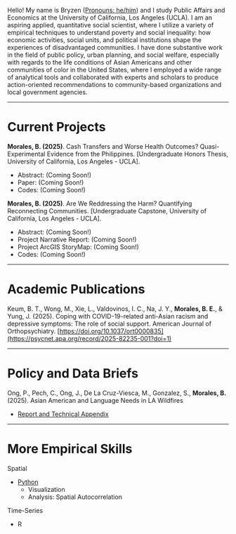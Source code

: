 Hello! My name is Bryzen ([Pronouns: he/him](https://www.nea.org/nea-today/all-news-articles/why-pronouns-matter)) and I study Public Affairs and Economics at the University of California, Los Angeles (UCLA). I am an aspiring applied, quantitative social scientist, where I utilize a variety of empirical techniques to understand poverty and social inequality: how economic activities, social units, and political institutions shape the experiences of disadvantaged communities. I have done substantive work in the field of public policy, urban planning, and social welfare, especially with regards to the life conditions of Asian Americans  and other communities of color in the United States, where I employed a wide range of analytical tools and collaborated with experts and scholars to produce action-oriented recommendations to community-based organizations and local government agencies.

---

# Current Projects

**Morales, B. (2025)**. Cash Transfers and Worse Health Outcomes? Quasi-Experimental Evidence from the Philippines. [Undergraduate Honors Thesis, University of California, Los Angeles - UCLA].
- Abstract: (Coming Soon!)
- Paper: (Coming Soon!)
- Codes: (Coming Soon!)

**Morales, B. (2025)**. Are We Reddressing the Harm? Quantifying Reconnecting Communities. [Undergraduate Capstone, University of California, Los Angeles - UCLA].
- Abstract: (Coming Soon!)
- Project Narrative Report: (Coming Soon!)
- Project ArcGIS StoryMap: (Coming Soon!)
- Codes: (Coming Soon!)

---

# Academic Publications

Keum, B. T., Wong, M., Xie, L., Valdovinos, I. C., Na, J. Y., **Morales, B. E.**, & Yung, J. (2025). Coping with COVID-19-related anti-Asian racism and depressive symptoms: The role of social support. American Journal of Orthopsychiatry. [https://doi.org/10.1037/ort0000835](https://psycnet.apa.org/record/2025-82235-001?doi=1)

---

# Policy and Data Briefs

Ong, P., Pech, C., Ong, J., De La Cruz-Viesca, M., Gonzalez, S., **Morales, B.** (2025). Asian American and Language Needs in LA Wildfires
- [Report and Technical Appendix](https://www.aasc.ucla.edu/resources/aalanguagelawildfires.aspx)

---

# More Empirical Skills

Spatial
- [Python](https://github.com/bryzennnnn/UP221-bryzen)
  -   Visualization
  -   Analysis: Spatial Autocorrelation

Time-Series
- R



